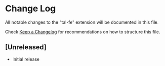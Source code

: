 # Change Log
All notable changes to the "tal-fe" extension will be documented in this file.

Check [Keep a Changelog](http://keepachangelog.com/) for recommendations on how to structure this file.

## [Unreleased]
- Initial release